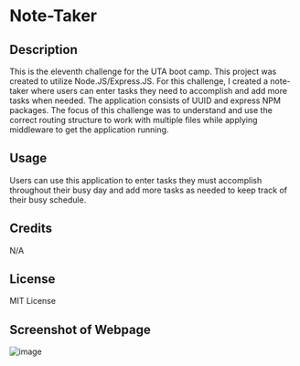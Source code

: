 # Note-Taker

## Description 
This is the eleventh challenge for the UTA boot camp. This project was created to utilize Node.JS/Express.JS. For this challenge, I created a note-taker where users can enter tasks they need to accomplish and add more tasks when needed. The application consists of UUID and express NPM packages. The focus of this challenge was to understand and use the correct routing structure to work with multiple files while applying middleware to get the application running. 

## Usage 
Users can use this application to enter tasks they must accomplish throughout their busy day and add more tasks as needed to keep track of their busy schedule. 

## Credits 
N/A

## License 
MIT License 

## Screenshot of Webpage 
![image](https://github.com/Jaek23/Note-Taker/assets/141678374/cc1610da-cb1b-4e9f-b7cc-d96a2d069643)

